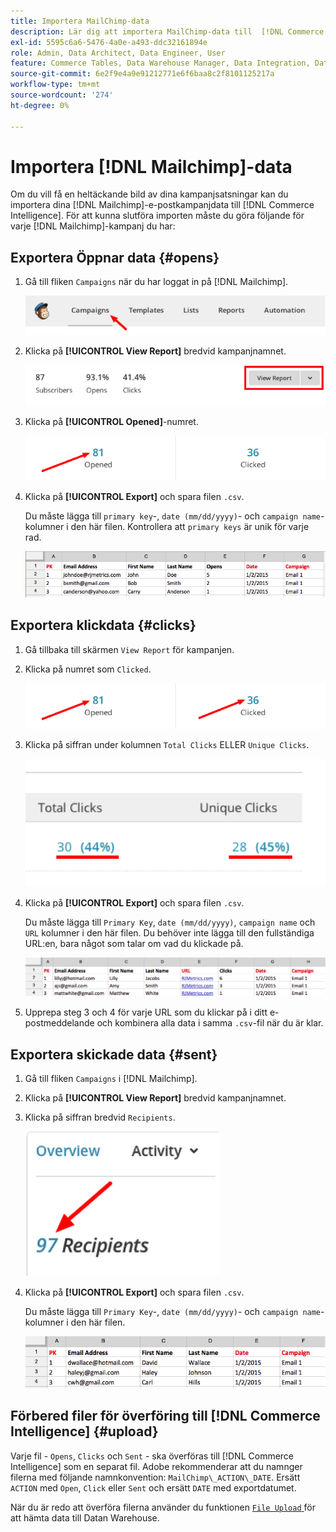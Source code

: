 ```yaml
---
title: Importera MailChimp-data
description: Lär dig att importera MailChimp-data till  [!DNL Commerce Intelligence].
exl-id: 5595c6a6-5476-4a0e-a493-ddc32161894e
role: Admin, Data Architect, Data Engineer, User
feature: Commerce Tables, Data Warehouse Manager, Data Integration, Data Import/Export
source-git-commit: 6e2f9e4a9e91212771e6f6baa8c2f8101125217a
workflow-type: tm+mt
source-wordcount: '274'
ht-degree: 0%

---
```


# Importera [!DNL Mailchimp]-data

Om du vill få en heltäckande bild av dina kampanjsatsningar kan du importera dina [!DNL Mailchimp]-e-postkampanjdata till [!DNL Commerce Intelligence]. För att kunna slutföra importen måste du göra följande för varje [!DNL Mailchimp]-kampanj du har:

## Exportera Öppnar data {#opens}

1. Gå till fliken `Campaigns` när du har loggat in på [!DNL Mailchimp].

   ![importera mailchimp 1](../../../assets/import-mailchimp-1.png)

1. Klicka på **[!UICONTROL View Report]** bredvid kampanjnamnet.

   ![importera mailchimp 2](../../../assets/import-mailchimp-2.png)

1. Klicka på **[!UICONTROL Opened]**-numret.

   ![importera mailchimp 3](../../../assets/import-mailchimp-3.png)

1. Klicka på **[!UICONTROL Export]** och spara filen `.csv`.

   Du måste lägga till `primary key`-, `date (mm/dd/yyyy)`- och `campaign name`-kolumner i den här filen. Kontrollera att `primary keys` är unik för varje rad.

   ![importera mailchimp 4](../../../assets/import-mailchimp-4.png)

## Exportera klickdata {#clicks}

1. Gå tillbaka till skärmen `View Report` för kampanjen.

1. Klicka på numret som `Clicked`.

   ![importera mailchimp 5](../../../assets/import-mailchimp-5.png)

1. Klicka på siffran under kolumnen `Total Clicks` ELLER `Unique Clicks`.

   ![importera mailchimp 6](../../../assets/import-mailchimp-6.png)

1. Klicka på **[!UICONTROL Export]** och spara filen `.csv`.

   Du måste lägga till `Primary Key`, `date (mm/dd/yyyy)`, `campaign name` och `URL` kolumner i den här filen. Du behöver inte lägga till den fullständiga URL:en, bara något som talar om vad du klickade på.

   ![importera mailchimp 7](../../../assets/import-mailchimp-7.png)

1. Upprepa steg 3 och 4 för varje URL som du klickar på i ditt e-postmeddelande och kombinera alla data i samma `.csv`-fil när du är klar.

## Exportera skickade data {#sent}

1. Gå till fliken `Campaigns` i [!DNL Mailchimp].

1. Klicka på **[!UICONTROL View Report]** bredvid kampanjnamnet.

1. Klicka på siffran bredvid `Recipients`.

   ![importera mailchimp 8](../../../assets/import-mailchimp-8.png)

1. Klicka på **[!UICONTROL Export]** och spara filen `.csv`.

   Du måste lägga till `Primary Key`-, `date (mm/dd/yyyy)`- och `campaign name`-kolumner i den här filen.

   ![importera mailchimp 9](../../../assets/import-mailchimp-9.png)

## Förbered filer för överföring till [!DNL Commerce Intelligence] {#upload}

Varje fil - `Opens`, `Clicks` och `Sent` - ska överföras till [!DNL Commerce Intelligence] som en separat fil. Adobe rekommenderar att du namnger filerna med följande namnkonvention: `MailChimp\_ACTION\_DATE`. Ersätt `ACTION` med `Open`, `Click` eller `Sent` och ersätt `DATE` med exportdatumet.

När du är redo att överföra filerna använder du funktionen [`File Upload` ](../connecting-data/using-file-uploader.md) för att hämta data till Datan Warehouse.
